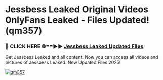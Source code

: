 # Jessbess Leaked Original Videos 0nlyFans Leaked - Files Updated! (qm357)

<h3>🔴 CLICK HERE 🌐==►► <a href="https://tinyurl.com/3hn5wdd3" rel="nofollow">Jessbess Leaked Updated Files</a></h3>

Get Jessbess Leaked and all content. Now you can access all videos and pictures of Jessbess Leaked. New Updated Files 2025!

[![qm357](https://i.imgur.com/4HnBqBT.gif)](https://tinyurl.com/3hn5wdd3)
